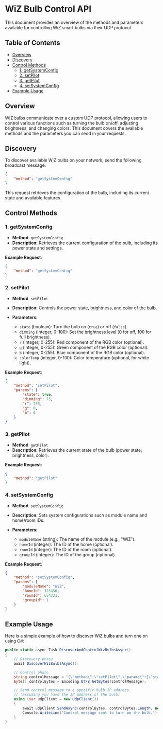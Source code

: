 # WiZ Bulb Control API

This document provides an overview of the methods and parameters available for controlling WiZ smart bulbs via their UDP protocol.

## Table of Contents

- [Overview](#overview)
- [Discovery](#discovery)
- [Control Methods](#control-methods)
  - [1. getSystemConfig](#1-getSystemConfig)
  - [2. setPilot](#2-setPilot)
  - [3. getPilot](#3-getPilot)
  - [4. setSystemConfig](#4-setSystemConfig)
- [Example Usage](#example-usage)
  
## Overview

WiZ bulbs communicate over a custom UDP protocol, allowing users to control various functions such as turning the bulb on/off, adjusting brightness, and changing colors. This document covers the available methods and the parameters you can send in your requests.

## Discovery

To discover available WiZ bulbs on your network, send the following broadcast message:

```json
{
    "method": "getSystemConfig"
}
```

This request retrieves the configuration of the bulb, including its current state and available features.

## Control Methods

### 1. getSystemConfig

- **Method**: `getSystemConfig`
- **Description**: Retrieves the current configuration of the bulb, including its power state and settings.

**Example Request**:
```json
{
    "method": "getSystemConfig"
}
```

### 2. setPilot

- **Method**: `setPilot`
- **Description**: Controls the power state, brightness, and color of the bulb.
  
- **Parameters**:
  - `state` (boolean): Turn the bulb on (`true`) or off (`false`).
  - `dimming` (integer, 0-100): Set the brightness level (0 for off, 100 for full brightness).
  - `r` (integer, 0-255): Red component of the RGB color (optional).
  - `g` (integer, 0-255): Green component of the RGB color (optional).
  - `b` (integer, 0-255): Blue component of the RGB color (optional).
  - `colorTemp` (integer, 0-100): Color temperature (optional, for white light).
  
**Example Request**:
```json
{
    "method": "setPilot",
    "params": {
        "state": true,
        "dimming": 75,
        "r": 255,
        "g": 0,
        "b": 0
    }
}
```

### 3. getPilot

- **Method**: `getPilot`
- **Description**: Retrieves the current state of the bulb (power state, brightness, color).

**Example Request**:
```json
{
    "method": "getPilot"
}
```

### 4. setSystemConfig

- **Method**: `setSystemConfig`
- **Description**: Sets system configurations such as module name and home/room IDs.
  
- **Parameters**:
  - `moduleName` (string): The name of the module (e.g., "WiZ").
  - `homeId` (integer): The ID of the home (optional).
  - `roomId` (integer): The ID of the room (optional).
  - `groupId` (integer): The ID of the group (optional).

**Example Request**:
```json
{
    "method": "setSystemConfig",
    "params": {
        "moduleName": "WiZ",
        "homeId": 123456,
        "roomId": 654321,
        "groupId": 1
    }
}
```

## Example Usage

Here is a simple example of how to discover WiZ bulbs and turn one on using C#:

```csharp
public static async Task DiscoverAndControlWizBulbsAsync()
{
    // Discovery phase
    await DiscoverWizBulbsAsync();

    // Control phase
    string controlMessage = "{\"method\":\"setPilot\",\"params\":{\"state\":true,\"dimming\":100}}";
    byte[] controlBytes = Encoding.UTF8.GetBytes(controlMessage);

    // Send control message to a specific bulb IP address
    // (assuming you have the IP address of the bulb)
    using (var udpClient = new UdpClient())
    {
        await udpClient.SendAsync(controlBytes, controlBytes.Length, new IPEndPoint(IPAddress.Parse("192.168.1.110"), 38899));
        Console.WriteLine("Control message sent to turn on the bulb.");
    }
}
```
